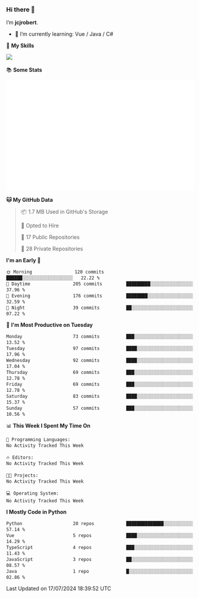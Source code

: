### Hi there 👋

I’m **jcjrobert**.

- 🌱 I’m currently learning: Vue / Java / C#

🌟 **My Skills**

![](https://img.shields.io/badge/-Python-3e74a2?style=flat-square&logo=Python&logoColor=fff)

📚 **Some Stats**

![](https://github.com/jcjrobert/github-stats/blob/master/generated/overview.svg)

<!--START_SECTION:waka-->
**🐱 My GitHub Data** 

> 📦 1.7 MB Used in GitHub's Storage 
 > 
> 💼 Opted to Hire
 > 
> 📜 17 Public Repositories 
 > 
> 🔑 28 Private Repositories 
 > 
**I'm an Early 🐤** 

```text
🌞 Morning                120 commits         ██████░░░░░░░░░░░░░░░░░░░   22.22 % 
🌆 Daytime                205 commits         █████████░░░░░░░░░░░░░░░░   37.96 % 
🌃 Evening                176 commits         ████████░░░░░░░░░░░░░░░░░   32.59 % 
🌙 Night                  39 commits          ██░░░░░░░░░░░░░░░░░░░░░░░   07.22 % 
```
📅 **I'm Most Productive on Tuesday** 

```text
Monday                   73 commits          ███░░░░░░░░░░░░░░░░░░░░░░   13.52 % 
Tuesday                  97 commits          ████░░░░░░░░░░░░░░░░░░░░░   17.96 % 
Wednesday                92 commits          ████░░░░░░░░░░░░░░░░░░░░░   17.04 % 
Thursday                 69 commits          ███░░░░░░░░░░░░░░░░░░░░░░   12.78 % 
Friday                   69 commits          ███░░░░░░░░░░░░░░░░░░░░░░   12.78 % 
Saturday                 83 commits          ████░░░░░░░░░░░░░░░░░░░░░   15.37 % 
Sunday                   57 commits          ███░░░░░░░░░░░░░░░░░░░░░░   10.56 % 
```


📊 **This Week I Spent My Time On** 

```text
💬 Programming Languages: 
No Activity Tracked This Week

🔥 Editors: 
No Activity Tracked This Week

🐱‍💻 Projects: 
No Activity Tracked This Week

💻 Operating System: 
No Activity Tracked This Week
```

**I Mostly Code in Python** 

```text
Python                   20 repos            ██████████████░░░░░░░░░░░   57.14 % 
Vue                      5 repos             ████░░░░░░░░░░░░░░░░░░░░░   14.29 % 
TypeScript               4 repos             ███░░░░░░░░░░░░░░░░░░░░░░   11.43 % 
JavaScript               3 repos             ██░░░░░░░░░░░░░░░░░░░░░░░   08.57 % 
Java                     1 repo              █░░░░░░░░░░░░░░░░░░░░░░░░   02.86 % 
```




 Last Updated on 17/07/2024 18:39:52 UTC
<!--END_SECTION:waka-->

